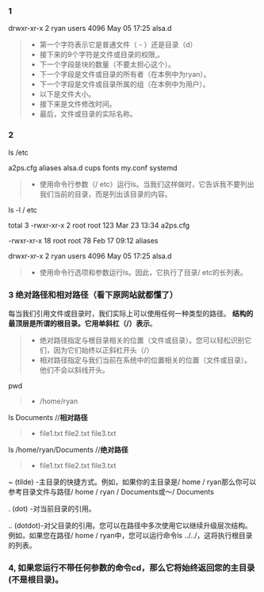 ### 1
drwxr-xr-x  2 ryan users 4096 May 05 17:25 alsa.d
>* 第一个字符表示它是普通文件（ - ）还是目录（d）
>* 接下来的9个字符是文件或目录的权限,。
>* 下一个字段是块的数量（不要太担心这个）。
>* 下一个字段是文件或目录的所有者（在本例中为ryan）。
>* 下一个字段是文件或目录所属的组（在本例中为用户）。
>* 以下是文件大小。
>* 接下来是文件修改时间。
>* 最后，文件或目录的实际名称。
### 2
ls /etc

a2ps.cfg aliases alsa.d cups fonts my.conf systemd
>* 使用命令行参数（/ etc）运行ls。当我们这样做时，它告诉我不要列出我们当前的目录，而是列出该目录的内容。

ls -l / etc

total 3
-rwxr-xr-x  2 root root 123 Mar 23 13:34 a2ps.cfg

-rwxr-xr-x 18 root root 78 Feb 17 09:12 aliases

drwxr-xr-x  2 ryan users 4096 May 05 17:25 alsa.d

>* 使用命令行选项和参数运行ls。因此，它执行了目录/ etc的长列表。
### 3 绝对路径和相对路径（**看下原网站就都懂了**）
每当我们引用文件或目录时，我们实际上可以使用任何一种类型的路径。
**结构的最顶层是所谓的根目录。它用单斜杠（/）表示**。

>* 绝对路径指定与根目录相关的位置（文件或目录）。您可以轻松识别它们，因为它们始终以正斜杠开头（/）
>* 相对路径指定与我们当前在系统中的位置相关的位置（文件或目录）。他们不会以斜线开头。

pwd
>* /home/ryan

ls Documents //**相对路径**
>* file1.txt file2.txt file3.txt

ls /home/ryan/Documents //**绝对路径**
>* file1.txt file2.txt file3.txt

~ (tilde) -主目录的快捷方式。例如，如果你的主目录是/ home / ryan那么你可以参考目录文件与路径/ home / ryan / Documents或〜/ Documents

. (dot) -对当前目录的引用。

.. (dotdot)-对父目录的引用。您可以在路径中多次使用它以继续升级层次结构。例如，如果您在路径/ home / ryan中，您可以运行命令ls ../../，这将执行根目录的列表。

### 4, 如果您运行不带任何参数的命令cd，那么它将始终返回您的主目录(**不是根目录**)。
